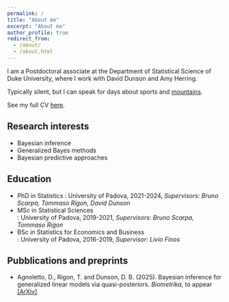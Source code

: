 ```yaml
---
permalink: /
title: "About me"
excerpt: "About me"
author_profile: true
redirect_from: 
  - /about/
  - /about.html
---
```


I am a Postdoctoral associate at the Department of Statistical Science of Duke University, where I work with David Dunson and Amy Herring.

Typically silent, but I can speak for days about sports and [mountains](https://maphub.net/davide_agnoletto/escursioni).

See my full CV [here](/files/CURRICULUM.pdf).


Research interests
--
* Bayesian inference
* Generalized Bayes methods
* Bayesian predictive approaches


Education
--
* PhD in Statistics
  :   University of Padova, 2021-2024, *Supervisors: Bruno Scarpa, Tommaso Rigon, David Dunson*<br />
* MSc in Statistical Sciences<br />
  :   University of Padova, 2019-2021, *Supervisors: Bruno Scarpa, Tommaso Rigon*<br />
* BSc in Statistics for Economics and Business<br />
  :   University of Padova, 2016-2019, *Supervisor: Livio Finos*<br />


Pubblications and preprints
--
* Agnoletto, D., Rigon, T. and Dunson, D. B. (2025). Bayesian inference for generalized linear models via quasi-posteriors. *Biometrika*, to appear [\[ArXiv\]](https://arxiv.org/abs/2311.00820)<br />


